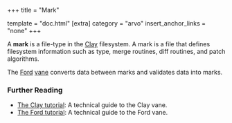 +++
title = "Mark"

template = "doc.html"
[extra]
category = "arvo"
insert_anchor_links = "none"
+++

A **mark** is a file-type in the [Clay](../clay) filesystem. A mark is a file that defines filesystem information such as type, merge routines, diff routines, and patch algorithms.

The [Ford](../ford) [vane](../vane) converts data between marks and validates data into marks.


### Further Reading

- [The Clay tutorial](@/docs/tutorials/arvo/clay.md): A technical guide to the Clay vane.
- [The Ford tutorial](@/docs/tutorials/arvo/ford.md): A technical guide to the Ford vane.
